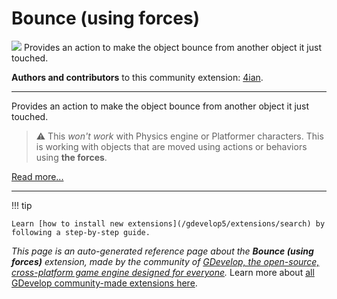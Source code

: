 # Bounce (using forces)

<img src="https://resources.gdevelop-app.com/assets/Icons/volleyball.svg" class="extension-icon"></img>
Provides an action to make the object bounce from another object it just touched.

**Authors and contributors** to this community extension: [4ian](https://gd.games/4ian).

---

Provides an action to make the object bounce from another object it just touched.

> ⚠️ This *won't work* with Physics engine or Platformer characters. This is working with objects that are moved using actions or behaviors using **the forces**.

[Read more...](https://wiki.gdevelop.io/gdevelop5/extensions/bounce/explanations)

---

!!! tip

    Learn [how to install new extensions](/gdevelop5/extensions/search) by following a step-by-step guide.

*This page is an auto-generated reference page about the **Bounce (using forces)** extension, made by the community of [GDevelop, the open-source, cross-platform game engine designed for everyone](https://gdevelop.io/).* Learn more about [all GDevelop community-made extensions here](/gdevelop5/extensions).